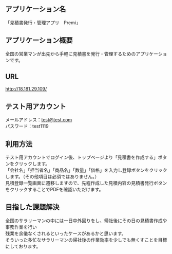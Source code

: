 ## アプリケーション名
「見積書発行・管理アプリ　Premi」

## アプリケーション概要
  全国の営業マンが出先から手軽に見積書を発行・管理するためのアプリケーションです。  

## URL
  http://18.181.29.109/

## テスト用アカウント
  メールアドレス：test@test.com  
  パスワード：test1119

## 利用方法
  テスト用アカウントでログイン後、トップページより「見積書を作成する」ボタンをクリックします。  
  「会社名」「担当者名」「商品名」「数量」「価格」を入力し登録ボタンをクリックします。（その他項目は必須ではありません。）  
  見積登録一覧画面に遷移しますので、先程作成した見積内容の見積書発行ボタンをクリックすることでPDFを確認いただけます。  

## 目指した課題解決
  全国のサラリーマンの中には一日中外回りをし、帰社後にその日の見積書作成や事務作業を行い  
  残業を余儀なくされるといったケースがあるかと思います。  
  そういった多忙なサラリーマンの帰社後の作業効率を少しでも無くすことを目標にしております。